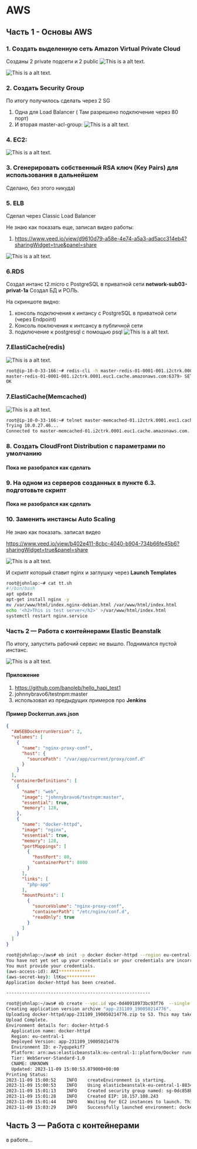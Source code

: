 # AWS


## Часть 1 - Основы AWS
### 1. Создать выделенную сеть Amazon Virtual Private Cloud
Созданы 2 private подсети  и 2 public
![This is a alt text.](./screen_vpc.png "This is a sample image.")


![This is a alt text.](./screen_subnets.png "This is a sample image.")

### 2. Создать Security Group 

По итогу получилось сделать через 2 SG

1) Одна для Load Balancer ( Там разрешено подключение через 80 порт)
1) И вторая master-acl-group:
![This is a alt text.](./screen_security_group.png "This is a sample image.")

### 4. EC2:

![This is a alt text.](./screen_ec2_instance.png "This is a sample image.")

### 3. Сгенерировать собственный RSA ключ (Key Pairs) для использования в дальнейшем

Сделано, без этого никуда)

### 5. ELB
Сделал через Classic Load Balancer 

Не знаю как показать еще, записал видео работы:

1) https://www.veed.io/view/d9610d79-a58e-4e74-a5a3-ad5acc314eb4?sharingWidget=true&panel=share

![This is a alt text.](./screen_balancer.png "This is a sample image.")


### 6.RDS

Создал интанс t2.micro с PostgreSQL в приватной сети **network-sub03-privat-1a**
Создал БД и РОЛЬ.

На скриншоте видно:
1) консоль подключения к интансу с PostgreSQL в приватной сети (через Endpoint)
1) Консоль поключения к интсансу в публичной сети
1) подключение к postgresql c помощью psql
![This is a alt text.](./screen_postgresql.png "This is a sample image.")




### 7.ElastiCache(redis)
![This is a alt text.](./screen_redis.png "This is a sample image.")

```bash
root@ip-10-0-33-166:~# redis-cli -h master-redis-01-0001-001.i2ctrk.0001.euc1.cache.amazonaws.com -p 6379
master-redis-01-0001-001.i2ctrk.0001.euc1.cache.amazonaws.com:6379> SET title "The Hobbit"
OK
```

### 7.ElastiCache(Memcached)
![This is a alt text.](./creeen_memcached.png "This is a sample image.")

```bash
root@ip-10-0-33-166:~# telnet master-memcached-01.i2ctrk.0001.euc1.cache.amazonaws.com 11211
Trying 10.0.27.46...
Connected to master-memcached-01.i2ctrk.0001.euc1.cache.amazonaws.com.

```



### 8. Создать CloudFront Distribution с параметрами по умолчанию

#### Пока не разобрался как сделать

### 9. На одном из серверов созданных в пункте 6.3. подготовьте скрипт

#### Пока не разобрался как сделать

### 10. Заменить инстансы Auto Scaling
Не знаю как показать. записал видео

https://www.veed.io/view/b402e411-8cbc-4040-b904-734b66fe45b6?sharingWidget=true&panel=share


![This is a alt text.](./screen_scaling.png "This is a sample image.")

И скрипт который ставит nginx и заглушку через **Launch Templates** 

```bash
root@johnlap:~# cat tt.sh 
#!/bin/bash
apt update
apt-get install nginx -y
mv /var/www/html/index.nginx-debian.html /var/www/html/index.html
echo '<h2>This is test server</h2>' >/var/www/html/index.html
systemctl restart nginx.service

```



### Часть 2 — Работа с контейнерами Elastic Beanstalk

По итогу, запустить рабочий сервис не вышло. 
Поднимался пустой инстанс.

![This is a alt text.](./screen_Beanstalk.png "This is a sample image.")

#### Приложение 

1) https://github.com/banoleb/hello_hapi_test1
1) johnnybravo6/testnpm:master 
1) использовал из предыдущих примеров про **Jenkins**

#### Пример Dockerrun.aws.json
```json
{
  "AWSEBDockerrunVersion": 2,
  "volumes": [
    {
      "name": "nginx-proxy-conf",
      "host": {
        "sourcePath": "/var/app/current/proxy/conf.d"
      }
    }
  ],
  "containerDefinitions": [
    {
      "name": "web",
      "image": "johnnybravo6/testnpm:master",
      "essential": true,
      "memory": 128,
    },
    {
      "name": "docker-httpd",
      "image": "nginx",
      "essential": true,
      "memory": 128,
      "portMappings": [
        {
          "hostPort": 80,
          "containerPort": 8080
        }
      ],
      "links": [
        "php-app"
      ],
      "mountPoints": [
        {
          "sourceVolume": "nginx-proxy-conf",
          "containerPath": "/etc/nginx/conf.d",
          "readOnly": true
        }
      ]
    }
  ]
}

```

```bash
root@johnlap:~/aws# eb init -p docker docker-httpd --region eu-central-1
You have not yet set up your credentials or your credentials are incorrect 
You must provide your credentials.
(aws-access-id): AKI************
(aws-secret-key): ltKoc***********
Application docker-httpd has been created.

-------------------------------------------------------

root@johnlap:~/aws# eb create --vpc.id vpc-0d40918973bc93f76  --single --vpc.ec2subnets subnet-0d4cfa9bb147d6e87  docker-httpd-5
Creating application version archive "app-231109_190050214776".
Uploading docker-httpd/app-231109_190050214776.zip to S3. This may take a while.
Upload Complete.
Environment details for: docker-httpd-5
  Application name: docker-httpd
  Region: eu-central-1
  Deployed Version: app-231109_190050214776
  Environment ID: e-7yqupekif7
  Platform: arn:aws:elasticbeanstalk:eu-central-1::platform/Docker running on 64bit Amazon Linux 2023/4.1.0
  Tier: WebServer-Standard-1.0
  CNAME: UNKNOWN
  Updated: 2023-11-09 15:00:53.079000+00:00
Printing Status:
2023-11-09 15:00:52    INFO    createEnvironment is starting.
2023-11-09 15:00:53    INFO    Using elasticbeanstalk-eu-central-1-883433057910 as Amazon S3 storage bucket for environment data.
2023-11-09 15:01:13    INFO    Created security group named: sg-0dc858b418f1e8b26
2023-11-09 15:01:28    INFO    Created EIP: 18.157.108.243
2023-11-09 15:01:44    INFO    Waiting for EC2 instances to launch. This may take a few minutes.
2023-11-09 15:03:29    INFO    Successfully launched environment: docker-httpd-5

```


## Часть 3 — Работа с контейнерами

в работе...

